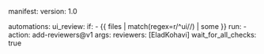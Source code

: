manifest:
    version: 1.0

automations:
  ui_review:
    if:
      - {{ files | match(regex=r/^ui\//) | some }}
    run:
      - action: add-reviewers@v1
        args:
          reviewers: [EladKohavi]
          wait_for_all_checks: true
